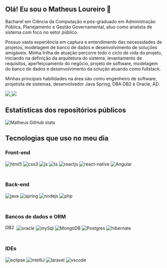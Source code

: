 ## Olá! Eu sou o Matheus Loureiro 🚀 
Bacharel em Ciência da Computação e pós-graduado em Administração Pública, Planejamento e Gestão Governamental, atuo como analista de sistema com foco no setor público.

Possuo vasta experiência em captura e entendimento das necessidades de projetos, modelagem de banco de dados e desenvolvimento de soluções amigáveis. Minha trilha de atuação percorre todo o ciclo de vida do projeto, iniciando na definição da arquitetura do sistema, levantamento de requisitos, aperfeiçoamento do negócio, projeto de software, modelagem do banco de dados e desenvolvimento da solução atuando como fullstack.

Minhas principais habilidades na área são como engenheiro de software, projetista de sistemas, desenvolvedor Java Spring, DBA DB2 e Oracle, AD.

<a href = "mailto:loureiro58@gmail.com" target="_blank">
	<img src="https://img.shields.io/badge/Gmail-D14836?style=for-the-badge&logo=gmail&logoColor=white">
</a>
<a href = "https://www.linkedin.com/in/matheus-loureiro/" target="_blank">
	<img src="https://img.shields.io/badge/LinkedIn-0077B5?style=for-the-badge&logo=linkedin&logoColor=white">
</a>

## Estatísticas dos repositórios públicos
![Matheus GitHub stats](https://github-readme-stats.vercel.app/api?username=loureiro58&show_icons=true&theme=dark)

## Tecnologias que uso no meu dia
### Front-end
<div style="display: inline_block; ">
  <img align="center" alt="html5" src="https://img.shields.io/badge/HTML5-E34F26?style=for-the-badge&logo=html5&logoColor=white" />
  <img align="center" alt="css3" src="https://img.shields.io/badge/CSS3-1572B6?style=for-the-badge&logo=css3&logoColor=white" />
  <img align="center" alt="js" src="https://img.shields.io/badge/JavaScript-F7DF1E?style=for-the-badge&logo=javascript&logoColor=black" />
  <img align="center" alt="ts" src="https://img.shields.io/badge/TypeScript-007ACC?style=for-the-badge&logo=typescript&logoColor=white" />
  <img align="center" alt="reactjs" src="https://img.shields.io/badge/React-20232A?style=for-the-badge&logo=react&logoColor=61DAFB" />
    <img align="center" alt="react-native" 
       src="https://img.shields.io/badge/React_Native-20232A?style=for-thebadge&logo=react&logoColor=61DAFB" />
  <img align="center" alt="Angular" src="https://img.shields.io/badge/Angular-DD0031?style=for-the-badge&logo=angular&logoColor=white" />  
</div>
<br>

##
### Back-end
<div style="display: inline_block;">
  <img align="center" alt="java" src="https://img.shields.io/badge/Java-ED8B00?style=for-the-badge&logo=openjdk&logoColor=white" />
  <img align="center" alt="spring" src="https://img.shields.io/badge/Spring-6DB33F?style=for-the-badge&logo=spring&logoColor=white" />	
  <img align="center" alt="nodejs" src="https://img.shields.io/badge/Node.js-43853D?style=for-the-badge&logo=node.js&logoColor=white" />
  <img align="center" alt="php" src="https://img.shields.io/badge/PHP-777BB4?style=for-the-badge&logo=php&logoColor=white" />
</div>
<br>

##
### Bancos de dados e ORM
<div style="display: inline_block; ">
  <span align="center" style="margin-right: 4"> DB2 </span>
  <img align="center" alt="oracle" src="https://img.shields.io/badge/Oracle-F80000?style=for-the-badge&logo=oracle&logoColor=black" />
  <img align="center" alt="mySql" src="https://img.shields.io/badge/MySQL-005C84?style=for-the-badge&logo=mysql&logoColor=white" />
  <img align="center" alt="MongoDB" src="https://img.shields.io/badge/MongoDB-4EA94B?style=for-the-badge&logo=mongodb&logoColor=white" />
  <img align="center" alt="Postgres" src="https://img.shields.io/badge/PostgreSQL-316192?style=for-the-badge&logo=postgresql&logoColor=white" />
  <img align="center" alt="hibernate" src="https://img.shields.io/badge/Hibernate-59666C?style=for-the-badge&logo=Hibernate&logoColor=white" />  	
</div>
<br>

##
### IDEs
<div style="display: inline_block; ">
  <img align="center" alt="eclipse" src="https://img.shields.io/badge/Eclipse-2C2255?style=for-the-badge&logo=eclipse&logoColor=white"/>
  <img align="center" alt="intelliJ" src="https://img.shields.io/badge/IntelliJ_IDEA-000000.svg?style=for-the-badge&logo=intellij-idea&logoColor=white" />
  <img align="center" alt="laravel" src="https://img.shields.io/badge/Laravel-FF2D20?style=for-the-badge&logo=laravel&logoColor=white"/>
  <img align="center" alt="vscode"  src="https://img.shields.io/badge/Visual_Studio-5C2D91?style=for-the-badge&logo=visual%20studio&logoColor=white" />
</div>
<br>


